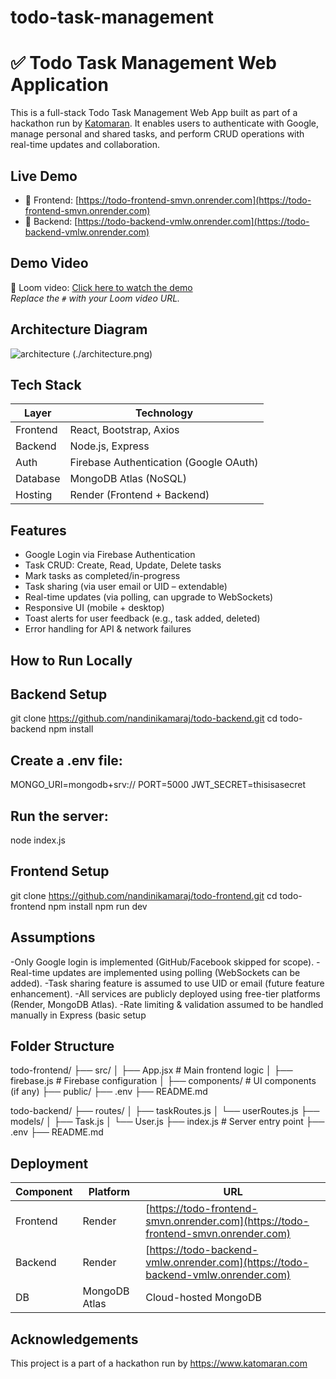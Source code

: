 # todo-task-management
# ✅ Todo Task Management Web Application
This is a full-stack Todo Task Management Web App built as part of a hackathon run by [Katomaran](https://www.katomaran.com). It enables users to authenticate with Google, manage personal and shared tasks, and perform CRUD operations with real-time updates and collaboration.

## Live Demo

- 🔗 Frontend: [https://todo-frontend-smvn.onrender.com](https://todo-frontend-smvn.onrender.com)
- 🔗 Backend: [https://todo-backend-vmlw.onrender.com](https://todo-backend-vmlw.onrender.com)

## Demo Video

🎥 Loom video: [Click here to watch the demo](#)  
_Replace the `#` with your Loom video URL._

## Architecture Diagram

 ![architecture](https://github.com/user-attachments/assets/f4a398fa-a2f5-48b3-a314-5cabe6591bf8)
(./architecture.png)

## Tech Stack

| Layer     | Technology                     |
|-----------|--------------------------------|
| Frontend  | React, Bootstrap, Axios        |
| Backend   | Node.js, Express               |
| Auth      | Firebase Authentication (Google OAuth) |
| Database  | MongoDB Atlas (NoSQL)          |
| Hosting   | Render (Frontend + Backend)    |


## Features

- Google Login via Firebase Authentication
- Task CRUD: Create, Read, Update, Delete tasks
- Mark tasks as completed/in-progress
- Task sharing (via user email or UID – extendable)
- Real-time updates (via polling, can upgrade to WebSockets)
- Responsive UI (mobile + desktop)
- Toast alerts for user feedback (e.g., task added, deleted)
- Error handling for API & network failures

## How to Run Locally
## Backend Setup

git clone https://github.com/nandinikamaraj/todo-backend.git
cd todo-backend
npm install

## Create a .env file:
MONGO_URI=mongodb+srv://<your-uri>
PORT=5000
JWT_SECRET=thisisasecret

## Run the server:
node index.js

## Frontend Setup

git clone https://github.com/nandinikamaraj/todo-frontend.git
cd todo-frontend
npm install
npm run dev

## Assumptions

-Only Google login is implemented (GitHub/Facebook skipped for scope).
-Real-time updates are implemented using polling (WebSockets can be added).
-Task sharing feature is assumed to use UID or email (future feature enhancement).
-All services are publicly deployed using free-tier platforms (Render, MongoDB Atlas).
-Rate limiting & validation assumed to be handled manually in Express (basic setup


## Folder Structure

todo-frontend/
├── src/
│   ├── App.jsx        # Main frontend logic
│   ├── firebase.js    # Firebase configuration
│   ├── components/    # UI components (if any)
├── public/
├── .env
├── README.md

todo-backend/
├── routes/
│   ├── taskRoutes.js
│   └── userRoutes.js
├── models/
│   ├── Task.js
│   └── User.js
├── index.js          # Server entry point
├── .env
├── README.md

## Deployment

| Component | Platform      | URL                                                                                |
| --------- | ------------- | ---------------------------------------------------------------------------------- |
| Frontend  | Render        | [https://todo-frontend-smvn.onrender.com](https://todo-frontend-smvn.onrender.com) |
| Backend   | Render        | [https://todo-backend-vmlw.onrender.com](https://todo-backend-vmlw.onrender.com)   |
| DB        | MongoDB Atlas | Cloud-hosted MongoDB                                                               |

## Acknowledgements

This project is a part of a hackathon run by
https://www.katomaran.com
